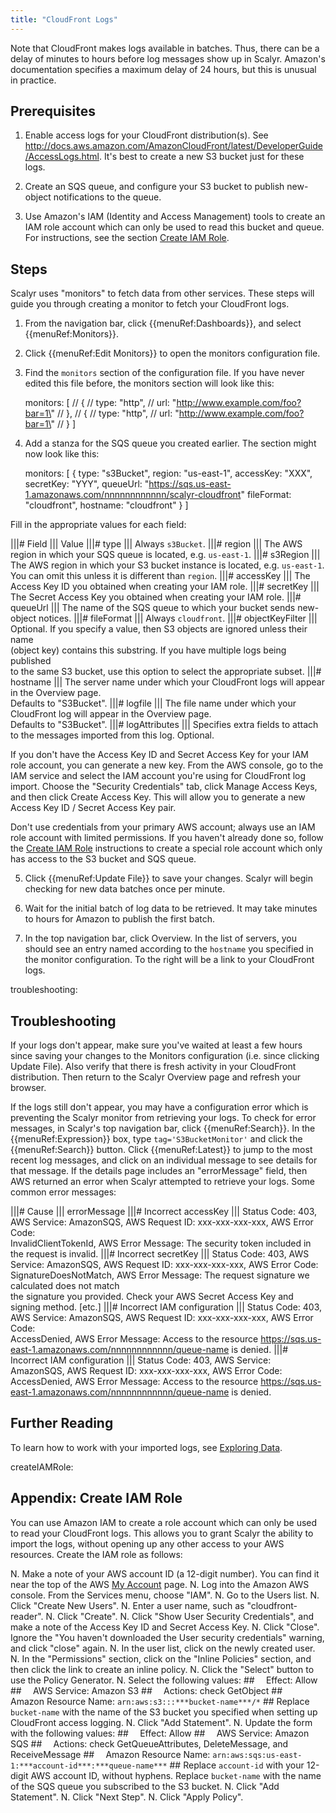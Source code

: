 ```yaml
---
title: "CloudFront Logs"
---
```


Note that CloudFront makes logs available in batches. Thus, there can be a delay of minutes to hours before
log messages show up in Scalyr. Amazon's documentation specifies a maximum delay of 24 hours, but this is
unusual in practice.


## Prerequisites

1. Enable access logs for your CloudFront distribution(s). See
http://docs.aws.amazon.com/AmazonCloudFront/latest/DeveloperGuide/AccessLogs.html. It's best to create a new
S3 bucket just for these logs.

2. Create an SQS queue, and configure your S3 bucket to publish new-object notifications to the queue.

3. Use Amazon's IAM (Identity and Access Management) tools to create an IAM role account which can only be
used to read this bucket and queue. For instructions, see the section [Create IAM Role](#createIAMRole).


## Steps

Scalyr uses "monitors" to fetch data from other services. These steps will guide you through creating a monitor to
fetch your CloudFront logs.

1. From the navigation bar, click {{menuRef:Dashboards}}, and select {{menuRef:Monitors}}.

2. Click {{menuRef:Edit Monitors}} to open the monitors configuration file.

3. Find the ``monitors`` section of the configuration file. If you have never edited this file before,
the monitors section will look like this:

      monitors: [
        // {
        //   type:        \"http\",
        //   url:         \"http://www.example.com/foo?bar=1\"
        // },
        // {
        //   type:        \"http\",
        //   url:         \"http://www.example.com/foo?bar=1\"
        // }
      ]

4. Add a stanza for the SQS queue you created earlier. The section might now look like this:

      monitors: [
        {
          type: "s3Bucket",
          region: "us-east-1",
          accessKey: "XXX",
          secretKey: "YYY",
          queueUrl: "https://sqs.us-east-1.amazonaws.com/nnnnnnnnnnnn/scalyr-cloudfront"
          fileFormat: "cloudfront",
          hostname: "cloudfront"
        }
      ]

Fill in the appropriate values for each field:

|||# Field                       ||| Value
|||# type                        ||| Always ``s3Bucket``.
|||# region                      ||| The AWS region in which your SQS queue is located, e.g. ``us-east-1``.
|||# s3Region                    ||| The AWS region in which your S3 bucket instance is located, e.g. ``us-east-1``. \
                                     You can omit this unless it is different than ``region``.
|||# accessKey                   ||| The Access Key ID you obtained when creating your IAM role.
|||# secretKey                   ||| The Secret Access Key you obtained when creating your IAM role.
|||# queueUrl                    ||| The name of the SQS queue to which your bucket sends new-object notices.
|||# fileFormat                  ||| Always ``cloudfront``.
|||# objectKeyFilter             ||| Optional. If you specify a value, then S3 objects are ignored unless their name \
                                     (object key) contains this substring. If you have multiple logs being published \
                                     to the same S3 bucket, use this option to select the appropriate subset.
|||# hostname                    ||| The server name under which your CloudFront logs will appear in the Overview page. \
                                     Defaults to "S3Bucket".
|||# logfile                     ||| The file name under which your CloudFront log will appear in the Overview page. \
                                     Defaults to "S3Bucket".
|||# logAttributes               ||| Specifies extra fields to attach to the messages imported from this log. Optional.

If you don't have the Access Key ID and Secret Access Key for your IAM role account, you can generate a new key. From the AWS console,
go to the IAM service and select the IAM account you're using for CloudFront log import. Choose the "Security Credentials" tab, click
Manage Access Keys, and then click Create Access Key. This will allow you to generate a new Access Key ID / Secret Access Key pair.

Don't use credentials from your primary AWS account; always use an IAM role account with limited permissions. If
you haven't already done so, follow the [Create IAM Role](#createIAMRole) instructions to create a special role
account which only has access to the S3 bucket and SQS queue.

5. Click {{menuRef:Update File}} to save your changes. Scalyr will begin checking for new data batches once per minute.

6. Wait for the initial batch of log data to be retrieved. It may take minutes to hours for Amazon to publish the
first batch.

7. In the top navigation bar, click Overview. In the list of servers, you should see an entry named according to the
``hostname`` you specified in the monitor configuration. To the right will be a link to your CloudFront logs.


troubleshooting: <Troubleshooting>
## Troubleshooting

If your logs don't appear, make sure you've waited at least a few hours since saving your changes to the Monitors
configuration (i.e. since clicking Update File). Also verify that there is fresh activity in your CloudFront distribution.
Then return to the Scalyr Overview page and refresh your browser.

If the logs still don't appear, you may have a configuration error which is preventing the Scalyr monitor from retrieving
your logs. To check for error messages, in Scalyr's top navigation bar, click {{menuRef:Search}}. In the
{{menuRef:Expression}} box, type ``tag='S3BucketMonitor'`` and click the {{menuRef:Search}} button. Click {{menuRef:Latest}}
to jump to the most recent log messages, and click on an individual message to see details for that message. If the details
page includes an "errorMessage" field, then AWS returned an error when Scalyr attempted to retrieve your logs. Some common error
messages:

|||# Cause                       ||| errorMessage
|||# Incorrect accessKey         ||| Status Code: 403, AWS Service: AmazonSQS, AWS Request ID: xxx-xxx-xxx-xxx, AWS Error Code: \
                                     InvalidClientTokenId, AWS Error Message: The security token included in the request is invalid.
|||# Incorrect secretKey         ||| Status Code: 403, AWS Service: AmazonSQS, AWS Request ID: xxx-xxx-xxx-xxx, AWS Error Code: \
                                     SignatureDoesNotMatch, AWS Error Message: The request signature we calculated does not match \
                                     the signature you provided. Check your AWS Secret Access Key and signing method. [etc.]
|||# Incorrect IAM configuration ||| Status Code: 403, AWS Service: AmazonSQS, AWS Request ID: xxx-xxx-xxx-xxx, AWS Error Code: \
                                     AccessDenied, AWS Error Message: Access to the resource https://sqs.us-east-1.amazonaws.com/nnnnnnnnnnnn/queue-name is denied.
|||# Incorrect IAM configuration ||| Status Code: 403, AWS Service: AmazonSQS, AWS Request ID: xxx-xxx-xxx-xxx, AWS Error Code: \
                                     AccessDenied, AWS Error Message: Access to the resource https://sqs.us-east-1.amazonaws.com/nnnnnnnnnnnn/queue-name is denied.


## Further Reading

To learn how to work with your imported logs, see [Exploring Data](/help/view).


createIAMRole: <Create IAM Role>
## Appendix: Create IAM Role

You can use Amazon IAM to create a role account which can only be used to read your CloudFront logs. This allows you
to grant Scalyr the ability to import the logs, without opening up any other access to your AWS resources. Create
the IAM role as follows:

N. Make a note of your AWS account ID (a 12-digit number). You can find it near the top of the AWS
   [My Account](https://portal.aws.amazon.com/gp/aws/manageYourAccount) page.
N. Log into the Amazon AWS console. From the Services menu, choose "IAM".
N. Go to the Users list.
N. Click "Create New Users".
N. Enter a user name, such as "cloudfront-reader".
N. Click "Create".
N. Click "Show User Security Credentials", and make a note of the Access Key ID and Secret Access Key.
N. Click "Close". Ignore the "You haven't downloaded the User security credentials" warning, and click "close" again.
N. In the user list, click on the newly created user.
N. In the "Permissions" section, click on the "Inline Policies" section, and then click the link to create an inline policy.
N. Click the "Select" button to use the Policy Generator.
N. Select the following values: ##
   ``  ``Effect: Allow                                              ##
   ``  ``AWS Service: Amazon S3                                     ##
   ``  ``Actions: check GetObject                                   ##
   ``  ``Amazon Resource Name: ``arn:aws:s3:::***bucket-name***/*`` ##
  Replace ``bucket-name`` with the name of the S3 bucket you specified when setting up CloudFront access logging.
N. Click "Add Statement".
N. Update the form with the following values: ##
   ``  ``Effect: Allow                                              ##
   ``  ``AWS Service: Amazon SQS                                    ##
   ``  ``Actions: check GetQueueAttributes, DeleteMessage, and ReceiveMessage            ##
   ``  ``Amazon Resource Name: ``arn:aws:sqs:us-east-1:***account-id***:***queue-name***`` ##
  Replace ``account-id`` with your 12-digit AWS account ID, without hyphens. Replace ``bucket-name`` with the name of
  the SQS queue you subscribed to the S3 bucket.
N. Click "Add Statement".
N. Click "Next Step".
N. Click "Apply Policy".
